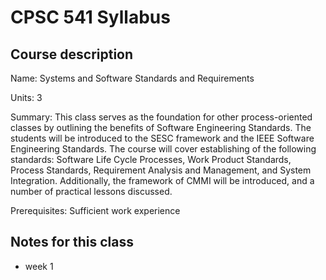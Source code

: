 # CPSC 541 Syllabus

## Course description

Name: Systems and Software Standards and Requirements

Units: 3

Summary: This class serves as the foundation for other process-oriented classes by outlining the benefits of Software Engineering Standards. The students will be introduced to the SESC framework and the IEEE Software Engineering Standards. The course will cover establishing of the following standards: Software Life Cycle Processes, Work Product Standards, Process Standards, Requirement Analysis and Management, and System Integration. Additionally, the framework of CMMI will be introduced, and a number of practical lessons discussed.

Prerequisites: Sufficient work experience

## Notes for this class

- week 1
